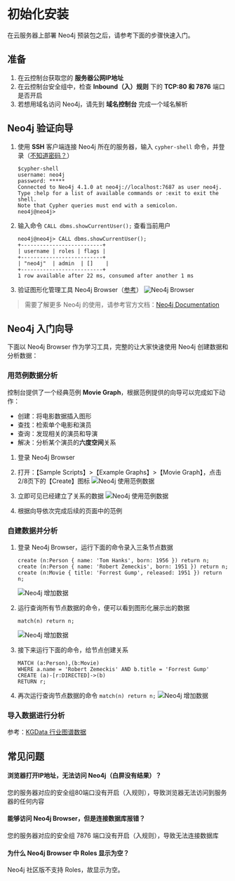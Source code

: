 # 初始化安装

在云服务器上部署 Neo4j 预装包之后，请参考下面的步骤快速入门。

## 准备

1. 在云控制台获取您的 **服务器公网IP地址** 
2. 在云控制台安全组中，检查 **Inbound（入）规则** 下的 **TCP:80 和 7876** 端口是否开启
3. 若想用域名访问 Neo4j，请先到 **域名控制台** 完成一个域名解析

## Neo4j 验证向导

1. 使用 **SSH** 客户端连接 Neo4j 所在的服务器，输入 `cypher-shell` 命令，并登录（[不知道密码？](/zh/stack-accounts.md)）
   ```
   $cypher-shell
   username: neo4j
   password: *****
   Connected to Neo4j 4.1.0 at neo4j://localhost:7687 as user neo4j.
   Type :help for a list of available commands or :exit to exit the shell.
   Note that Cypher queries must end with a semicolon.
   neo4j@neo4j>
   ```
2. 输入命令 `CALL dbms.showCurrentUser();` 查看当前用户
   ```
   neo4j@neo4j> CALL dbms.showCurrentUser();
   +--------------------------+
   | username | roles | flags |
   +--------------------------+
   | "neo4j"  | admin  | []    |
   +--------------------------+
   1 row available after 22 ms, consumed after another 1 ms
   ```

3. 验证图形化管理工具 Neo4j Browser（[参考](/zh/solution-gui.md#neo4j-browser)）
   ![Neo4j Browser](https://libs.websoft9.com/Websoft9/DocsPicture/zh/neo4j/neo4j-connectfirst-websoft9.png)

> 需要了解更多 Neo4j 的使用，请参考官方文档：[Neo4j Documentation](https://neo4j.com/docs/)

## Neo4j 入门向导

下面以 Neo4j Browser 作为学习工具，完整的让大家快速使用 Neo4j 创建数据和分析数据：

### 用范例数据分析

控制台提供了一个经典范例 **Movie Graph**，根据范例提供的向导可以完成如下动作：

* 创建：将电影数据插入图形
* 查找：检索单个电影和演员
* 查询：发现相关的演员和导演
* 解决：分析某个演员的**六度空间**关系

1. 登录 Neo4j Browser
2. 打开：【Sample Scripts】>【Example Graphs】>【Movie Graph】，点击2/8页下的【Create】图标 
   ![Neo4j 使用范例数据](https://libs.websoft9.com/Websoft9/DocsPicture/zh/neo4j/neo4j-sampleonline001-websoft9.png)

3. 立即可见已经建立了关系的数据
   ![Neo4j 使用范例数据](https://libs.websoft9.com/Websoft9/DocsPicture/zh/neo4j/neo4j-sampleonline002-websoft9.png)

4. 根据向导依次完成后续的页面中的范例

### 自建数据并分析

1. 登录 Neo4j Browser，运行下面的命令录入三条节点数据
   ```
   create (n:Person { name: 'Tom Hanks', born: 1956 }) return n;
   create (n:Person { name: 'Robert Zemeckis', born: 1951 }) return n;
   create (n:Movie { title: 'Forrest Gump', released: 1951 }) return n;
   ```
   ![Neo4j 增加数据](https://libs.websoft9.com/Websoft9/DocsPicture/zh/neo4j/neo4j-inputnodedata001-websoft9.png)

3. 运行查询所有节点数据的命令，便可以看到图形化展示出的数据
   ```
   match(n) return n;
   ```
   ![Neo4j 增加数据](https://libs.websoft9.com/Websoft9/DocsPicture/zh/neo4j/neo4j-inputnodedata002-websoft9.png)

4. 接下来运行下面的命令，给节点创建关系
   ```
   MATCH (a:Person),(b:Movie)
   WHERE a.name = 'Robert Zemeckis' AND b.title = 'Forrest Gump'
   CREATE (a)-[r:DIRECTED]->(b)
   RETURN r;
   ```
5. 再次运行查询节点数据的命令 `match(n) return n;`
   ![Neo4j 增加数据](https://libs.websoft9.com/Websoft9/DocsPicture/zh/neo4j/neo4j-inputnodedata003-websoft9.png)


### 导入数据进行分析

参考：[KGData 行业图谱数据](https://github.com/muniao/KGData)


## 常见问题

#### 浏览器打开IP地址，无法访问 Neo4j（白屏没有结果）？

您的服务器对应的安全组80端口没有开启（入规则），导致浏览器无法访问到服务器的任何内容

#### 能够访问 Neo4j Browser，但是连接数据库报错？

您的服务器对应的安全组 7876 端口没有开启（入规则），导致无法连接数据库

#### 为什么 Neo4j Browser 中 Roles 显示为空？

Neo4j 社区版不支持 Roles，故显示为空。
